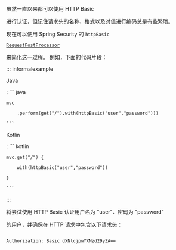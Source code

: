 虽然一直以来都可以使用 HTTP Basic
进行认证，但记住请求头的名称、格式以及对值进行编码总是有些繁琐。
现在可以使用 Spring Security 的 `httpBasic`
[`RequestPostProcessor`](servlet/test/mockmvc/request-post-processors.xml)
来简化这一过程。 例如，下面的代码片段：

::: informalexample

Java

:   ``` java
    mvc
        .perform(get("/").with(httpBasic("user","password")))
    ```

Kotlin

:   ``` kotlin
    mvc.get("/") {
        with(httpBasic("user","password"))
    }
    ```
:::

将尝试使用 HTTP Basic 认证用户名为 \"user\"、密码为 \"password\"
的用户，并确保在 HTTP 请求中包含以下请求头：

``` text
Authorization: Basic dXNlcjpwYXNzd29yZA==
```
